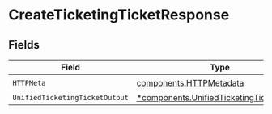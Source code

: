 # CreateTicketingTicketResponse


## Fields

| Field                                                                                               | Type                                                                                                | Required                                                                                            | Description                                                                                         |
| --------------------------------------------------------------------------------------------------- | --------------------------------------------------------------------------------------------------- | --------------------------------------------------------------------------------------------------- | --------------------------------------------------------------------------------------------------- |
| `HTTPMeta`                                                                                          | [components.HTTPMetadata](../../models/components/httpmetadata.md)                                  | :heavy_check_mark:                                                                                  | N/A                                                                                                 |
| `UnifiedTicketingTicketOutput`                                                                      | [*components.UnifiedTicketingTicketOutput](../../models/components/unifiedticketingticketoutput.md) | :heavy_minus_sign:                                                                                  | N/A                                                                                                 |